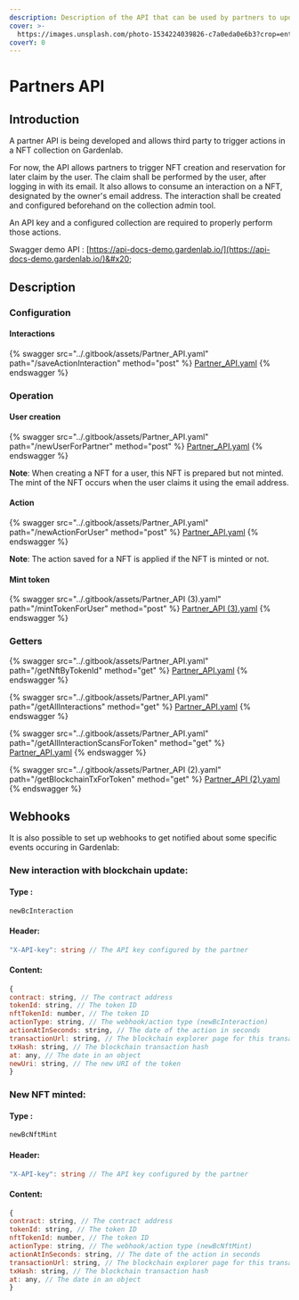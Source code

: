 ```yaml
---
description: Description of the API that can be used by partners to update the NFT
cover: >-
  https://images.unsplash.com/photo-1534224039826-c7a0eda0e6b3?crop=entropy&cs=srgb&fm=jpg&ixid=M3wxOTcwMjR8MHwxfHNlYXJjaHwyfHxjb25uZWN0aW9ufGVufDB8fHx8MTY4ODIzODgxOHww&ixlib=rb-4.0.3&q=85
coverY: 0
---
```


# Partners API

## Introduction

A partner API is being developed and allows third party to trigger actions in a NFT collection on Gardenlab.&#x20;

For now, the API allows partners to trigger NFT creation and reservation for later claim by the user. The claim shall be performed by the user, after logging in with its email. It also allows to consume an interaction on a NFT, designated by the owner's email address. The interaction shall be created and configured beforehand on the collection admin tool.

An API key and a configured collection are required to properly perform those actions.

Swagger demo API : [https://api-docs-demo.gardenlab.io/](https://api-docs-demo.gardenlab.io/)&#x20;

## Description

### Configuration

#### Interactions

{% swagger src="../.gitbook/assets/Partner_API.yaml" path="/saveActionInteraction" method="post" %}
[Partner_API.yaml](../.gitbook/assets/Partner_API.yaml)
{% endswagger %}

### Operation

#### User creation

{% swagger src="../.gitbook/assets/Partner_API.yaml" path="/newUserForPartner" method="post" %}
[Partner_API.yaml](../.gitbook/assets/Partner_API.yaml)
{% endswagger %}

**Note**: When creating a NFT for a user, this NFT is prepared but not minted. The mint of the NFT occurs when the user claims it using the email address.

#### Action

{% swagger src="../.gitbook/assets/Partner_API.yaml" path="/newActionForUser" method="post" %}
[Partner_API.yaml](../.gitbook/assets/Partner_API.yaml)
{% endswagger %}

**Note**: The action saved for a NFT is applied if the NFT is minted or not.

#### Mint token

{% swagger src="../.gitbook/assets/Partner_API (3).yaml" path="/mintTokenForUser" method="post" %}
[Partner_API (3).yaml](<../.gitbook/assets/Partner_API (3).yaml>)
{% endswagger %}

### Getters

{% swagger src="../.gitbook/assets/Partner_API.yaml" path="/getNftByTokenId" method="get" %}
[Partner_API.yaml](../.gitbook/assets/Partner_API.yaml)
{% endswagger %}

{% swagger src="../.gitbook/assets/Partner_API.yaml" path="/getAllInteractions" method="get" %}
[Partner_API.yaml](../.gitbook/assets/Partner_API.yaml)
{% endswagger %}

{% swagger src="../.gitbook/assets/Partner_API.yaml" path="/getAllInteractionScansForToken" method="get" %}
[Partner_API.yaml](../.gitbook/assets/Partner_API.yaml)
{% endswagger %}

{% swagger src="../.gitbook/assets/Partner_API (2).yaml" path="/getBlockchainTxForToken" method="get" %}
[Partner_API (2).yaml](<../.gitbook/assets/Partner_API (2).yaml>)
{% endswagger %}



## Webhooks

It is also possible to set up webhooks to get notified about some specific events occuring in Gardenlab:

### New interaction with blockchain update:

#### Type :&#x20;

```typescript
newBcInteraction
```

#### Header:

```typescript
"X-API-key": string // The API key configured by the partner
```

#### Content:

```javascript
{
contract: string, // The contract address
tokenId: string, // The token ID
nftTokenId: number, // The token ID
actionType: string, // The webhook/action type (newBcInteraction)
actionAtInSeconds: string, // The date of the action in seconds
transactionUrl: string, // The blockchain explorer page for this transaction
txHash: string, // The blockchain transaction hash
at: any, // The date in an object
newUri: string, // The new URI of the token
}
```

### New NFT minted:

#### Type :&#x20;

```typescript
newBcNftMint
```

#### Header:

```typescript
"X-API-key": string // The API key configured by the partner
```

#### Content:

```javascript
{
contract: string, // The contract address
tokenId: string, // The token ID
nftTokenId: number, // The token ID
actionType: string, // The webhook/action type (newBcNftMint)
actionAtInSeconds: string, // The date of the action in seconds
transactionUrl: string, // The blockchain explorer page for this transaction
txHash: string, // The blockchain transaction hash
at: any, // The date in an object
}
```

